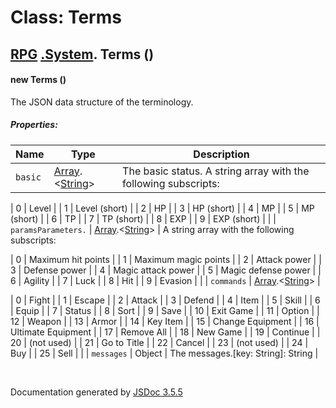# Class: Terms

## [RPG](RPG.md) [.System](RPG.System.md).  Terms ()

#### new Terms ()

The JSON data structure of the terminology.

##### Properties:

| Name | Type | Description |
| --- | --- | --- |
| `basic` | [Array](Array.md).<[String](String.md)> | The basic status. A string array with the following subscripts:

| 0 | Level |
| 1 | Level (short) |
| 2 | HP |
| 3 | HP (short) |
| 4 | MP |
| 5 | MP (short) |
| 6 | TP |
| 7 | TP (short) |
| 8 | EXP |
| 9 | EXP (short) |  |
| `paramsParameters.` | [Array](Array.md).<[String](String.md)> | A string array with the following subscripts:

| 0 | Maximum hit points |
| 1 | Maximum magic points |
| 2 | Attack power |
| 3 | Defense power |
| 4 | Magic attack power |
| 5 | Magic defense power |
| 6 | Agility |
| 7 | Luck |
| 8 | Hit |
| 9 | Evasion |  |
| `commands` | [Array](Array.md).<[String](String.md)> |

| 0 | Fight |
| 1 | Escape |
| 2 | Attack |
| 3 | Defend |
| 4 | Item |
| 5 | Skill |
| 6 | Equip |
| 7 | Status |
| 8 | Sort |
| 9 | Save |
| 10 | Exit Game |
| 11 | Option |
| 12 | Weapon |
| 13 | Armor |
| 14 | Key Item |
| 15 | Change Equipment |
| 16 | Ultimate Equipment |
| 17 | Remove All |
| 18 | New Game |
| 19 | Continue |
| 20 | (not used) |
| 21 | Go to Title |
| 22 | Cancel |
| 23 | (not used) |
| 24 | Buy |
| 25 | Sell |  |
| `messages` | Object | The messages.[key: String]: String |

<dl>
</dl>


 <br>

  Documentation generated by [JSDoc 3.5.5](https://github.com/jsdoc3/jsdoc)
